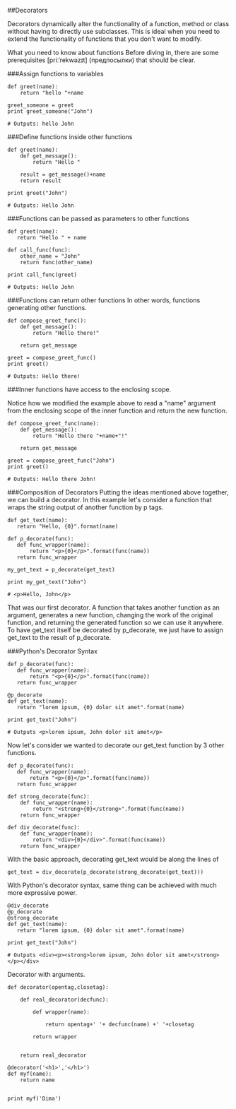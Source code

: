 ##Decorators

Decorators dynamically alter the functionality of a function, method or class without having to directly use subclasses. 
This is ideal when you need to extend the functionality of functions that you don't want to modify. 




What you need to know about functions
Before diving in, there are some prerequisites [priːˈrekwəzɪt] (предпосылки) that should be clear. 


###Assign functions to variables

    def greet(name):
        return "hello "+name

    greet_someone = greet
    print greet_someone("John")

    # Outputs: hello John


###Define functions inside other functions

    def greet(name):
        def get_message():
            return "Hello "

        result = get_message()+name
        return result

    print greet("John")

    # Outputs: Hello John


###Functions can be passed as parameters to other functions


    def greet(name):
       return "Hello " + name 

    def call_func(func):
        other_name = "John"
        return func(other_name)  

    print call_func(greet)

    # Outputs: Hello John


###Functions can return other functions
In other words, functions generating other functions.



    def compose_greet_func():
        def get_message():
            return "Hello there!"

        return get_message

    greet = compose_greet_func()
    print greet()

    # Outputs: Hello there!


###Inner functions have access to the enclosing scope.

Notice how we modified the example above to read a "name" argument 
from the enclosing scope of the inner function and return the new function.


    def compose_greet_func(name):
        def get_message():
            return "Hello there "+name+"!"

        return get_message

    greet = compose_greet_func("John")
    print greet()

    # Outputs: Hello there John!



###Composition of Decorators
Putting the ideas mentioned above together, we can build a decorator.
In this example let's consider a function that wraps the string output of another function by p tags.

    def get_text(name):
       return "Hello, {0}".format(name)

    def p_decorate(func):
       def func_wrapper(name):
           return "<p>{0}</p>".format(func(name))
       return func_wrapper

    my_get_text = p_decorate(get_text)

    print my_get_text("John")

    # <p>Hello, John</p>

That was our first decorator. A function that takes another function as an argument, generates a new function, changing the work of the original function, and returning the generated function so we can use it anywhere. To have get_text itself be decorated by p_decorate, we just have to assign get_text to the result of p_decorate.
    

###Python's Decorator Syntax

    def p_decorate(func):
       def func_wrapper(name):
           return "<p>{0}</p>".format(func(name))
       return func_wrapper

    @p_decorate
    def get_text(name):
       return "lorem ipsum, {0} dolor sit amet".format(name)

    print get_text("John")

    # Outputs <p>lorem ipsum, John dolor sit amet</p>

Now let's consider we wanted to decorate our get_text function by 3 other functions.



    def p_decorate(func):
       def func_wrapper(name):
           return "<p>{0}</p>".format(func(name))
       return func_wrapper

    def strong_decorate(func):
        def func_wrapper(name):
            return "<strong>{0}</strong>".format(func(name))
        return func_wrapper

    def div_decorate(func):
        def func_wrapper(name):
            return "<div>{0}</div>".format(func(name))
        return func_wrapper

With the basic approach, decorating get_text would be along the lines of


    get_text = div_decorate(p_decorate(strong_decorate(get_text)))


With Python's decorator syntax, same thing can be achieved with much more expressive power.




    @div_decorate
    @p_decorate
    @strong_decorate
    def get_text(name):
       return "lorem ipsum, {0} dolor sit amet".format(name)

    print get_text("John")

    # Outputs <div><p><strong>lorem ipsum, John dolor sit amet</strong></p></div>


Decorator with arguments.


    def decorator(opentag,closetag):

        def real_decorator(decfunc):
        
            def wrapper(name):
                
                return opentag+' '+ decfunc(name) +' '+closetag
                
            return wrapper
            
        
        return real_decorator
       
    @decorator('<h1>','</h1>') 
    def myf(name):
        return name
        
        
    print myf('Dima')













